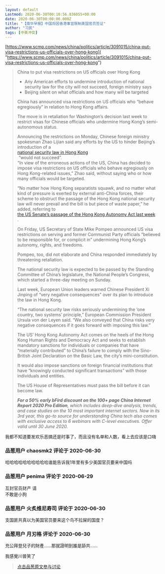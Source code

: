 ```yaml
---
layout: default
Lastmod: 2020-06-30T00:10:56.836055+00:00
date: 2020-06-30T00:00:00.000Z
title: "【南华早报】中国将因香港事宜限制美国官员签证"
author: "习民"
tags: [中美冲突]
---
```


[https://www.scmp.com/news/china/politics/article/3091015/china-put-visa-restrictions-us-officials-over-hong-kong]( "https://www.scmp.com/news/china/politics/article/3091015/china-put-visa-restrictions-us-officials-over-hong-kong")  
  

> China to put visa restrictions on US officials over Hong Kong  
> 
> *   Any American efforts to undermine introduction of national security law for the city will not succeed, foreign ministry says
> *   Beijing silent on what officials and how many will be targeted
> 
>   
> China has announced visa restrictions on US officials who “behave egregiously” in relation to Hong Kong affairs.  
>   
> The move is in retaliation for Washington’s decision last week to restrict visas for Chinese officials who undermine Hong Kong’s semi-autonomous status.  
>   
> Announcing the restrictions on Monday, Chinese foreign ministry spokesman Zhao Lijian said any efforts by the US to hinder Beijing’s introduction of a   
> [national security law in Hong Kong]( "https://www.scmp.com/topics/hong-kong-national-security-law")  
>  “would not succeed”.  
> “In view of the erroneous actions of the US, China has decided to impose visa restrictions on US officials who behave egregiously on Hong Kong-related issues,” Zhao said, without saying who or how many officials would be targeted.  
>   
>   
> “No matter how Hong Kong separatists squawk, and no matter what kind of pressure is exerted by external anti-China forces, their scheme to obstruct the passage of the Hong Kong national security law will never prevail and the bill is but piece of waste paper,” he added, referring to   
> [the US Senate’s passage of the Hong Kong Autonomy Act last week]( "https://www.scmp.com/news/world/united-states-canada/article/3090631/us-senate-passes-bill-would-punish-china-hong-kong")  
> .  
>   
> On Friday, US Secretary of State Mike Pompeo announced US visa restrictions on serving and former Communist Party officials “believed to be responsible for, or complicit in” undermining Hong Kong’s autonomy, rights, and freedoms.  
>   
> Pompeo, too, did not elaborate and China responded immediately by threatening retaliation.  
>   
> The national security law is expected to be passed by the Standing Committee of China’s legislature, the National People’s Congress, which started a three-day meeting on Sunday.  
>   
>   
> Last week, European Union leaders warned Chinese President Xi Jinping of “very negative consequences” over its plan to introduce the law in Hong Kong.  
>   
>   
> “The national security law risks seriously undermining the ‘one country, two systems’ principle,” European Commission President Ursula von der Leyen said. “We also conveyed that China risks very negative consequences if it goes forward with imposing this law.”  
>   
> The US’ Hong Kong Autonomy Act comes on the heels of the Hong Kong Human Rights and Democracy Act and seeks to establish mandatory sanctions for individuals or companies that have “materially contributed” to China’s failure to comply with the Sino-British Joint Declaration on the Basic Law, the city’s mini-constitution.  
>   
>   
> It would also impose sanctions on foreign financial institutions that have “knowingly conducted significant transactions” with those individuals and entities.  
>   
>   
> The US House of Representatives must pass the bill before it can become law.  
>   
>   
> _**For a 50% early bFird discount on the 100+ page China Internet Report 2020 Pro Edition**, which includes deep-dive analysis, trends, and case studies on the 10 most important internet sectors. Now in its 3rd year, this go-to source for understanding China tech also comes with exclusive access to 6 webinars with C-level executives. Offer valid until 30 June 2020._  
>   

  
  
我都不知道要发欢乐恶搞还是时事了，而且没有名单和人数，看上去应该是口嗨

            
### 品葱用户 **chaosmk2** 评论于 2020-06-30
        
哈哈哈哈哈哈哈哈哈哈谁能告诉我1年里有多少美国官员要来中国吗
        


            
### 品葱用户 **penima** 评论于 2020-06-29
        
互封官员财产 请  
不敢是小狗
        


            
### 品葱用户 **火炙维尼寿司** 评论于 2020-06-30
        
支国匪共真以为美国官员要来这个鸟不拉屎的国度？
        


            
### 品葱用户 **月刃格** 评论于 2020-06-30
        
充公拜登兒子的財產……那就證明到誰是舔共……  
  
我感覺川普笑了
        






> [点击品葱原文参与讨论](https://pincong.rocks/article/20964)

